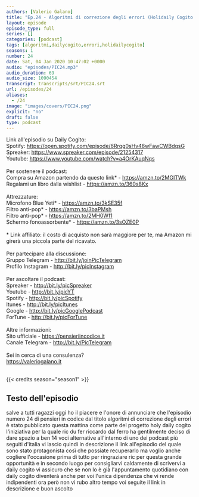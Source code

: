 ```yaml
---
authors: [Valerio Galano]
title: "Ep.24 - Algoritmi di correzione degli errori (Holidaily Cogito edition)"
layout: episode
episode_type: full
series: []
categories: [podcast]
tags: [algoritmi,dailycogito,errori,holidailycogito]
seasons: 1
number: 24
date: Sat, 04 Jan 2020 10:47:02 +0000
audio: "episodes/PIC24.mp3"
audio_duration: 69
audio_size: 1090454
transcript: transcripts/srt/PIC24.srt
url: /episodes/24
aliases: 
  - /24
image: "images/covers/PIC24.png"
explicit: "no"
draft: false
type: podcast
---
```

Link all'episodio su Daily Cogito:<br />Spotify: <a href="https://open.spotify.com/episode/6Rrqg0sHv48wFawCWBdqsG" rel="noopener">https://open.spotify.com/episode/6Rrqg0sHv48wFawCWBdqsG</a> <br />Spreaker: <a href="https://www.spreaker.com/episode/21254317" rel="noopener">https://www.spreaker.com/episode/21254317</a> <br />Youtube: <a href="https://www.youtube.com/watch?v=a4OrKAuqNqs" rel="noopener">https://www.youtube.com/watch?v=a4OrKAuqNqs</a> <br /><br />Per sostenere il podcast:<br />Compra su Amazon partendo da questo link* - <a href="https://amzn.to/2MGITWk" rel="noopener">https://amzn.to/2MGITWk</a>  <br />Regalami un libro dalla wishlist - <a href="https://amzn.to/360s8Kx" rel="noopener">https://amzn.to/360s8Kx</a> <br /><br />Attrezzature:<br />Microfono Blue Yeti* - <a href="https://amzn.to/3kSE35f" rel="noopener">https://amzn.to/3kSE35f</a>  <br />Filtro anti-pop* - <a href="https://amzn.to/3baPMsh" rel="noopener">https://amzn.to/3baPMsh</a>  <br />Filtro anti-pop* - <a href="https://amzn.to/2MH0Wf1" rel="noopener">https://amzn.to/2MH0Wf1</a>  <br />Schermo fonoassorbente* - <a href="https://amzn.to/3sOZE0P" rel="noopener">https://amzn.to/3sOZE0P</a>  <br /><br />* Link affiliato: il costo di acquisto non sarà maggiore per te, ma Amazon mi girerà una piccola parte del ricavato. <br /><br />Per partecipare alla discussione:<br />Gruppo Telegram - <a href="http://bit.ly/joinPicTelegram" rel="noopener">http://bit.ly/joinPicTelegram</a> <br />Profilo Instagram - <a href="http://bit.ly/picInstagram" rel="noopener">http://bit.ly/picInstagram</a> <br /><br />Per ascoltare il podcast:<br />Spreaker - <a href="http://bit.ly/picSpreaker" rel="noopener">http://bit.ly/picSpreaker</a> <br />Youtube - <a href="http://bit.ly/picYT" rel="noopener">http://bit.ly/picYT</a> <br />Spotify - <a href="http://bit.ly/picSpotify" rel="noopener">http://bit.ly/picSpotify</a> <br />Itunes - <a href="http://bit.ly/picItunes" rel="noopener">http://bit.ly/picItunes</a> <br />Google - <a href="http://bit.ly/picGooglePodcast" rel="noopener">http://bit.ly/picGooglePodcast</a> <br />ForTune - <a href="http://bit.ly/picForTune" rel="noopener">http://bit.ly/picForTune</a> <br /><br />Altre informazioni:<br />Sito ufficiale - <a href="https://pensieriincodice.it" rel="noopener">https://pensieriincodice.it</a> <br />Canale Telegram - <a href="http://bit.ly/PicTelegram" rel="noopener">http://bit.ly/PicTelegram</a> <br /><br />Sei in cerca di una consulenza?<br /><a href="https://valeriogalano.it" rel="noopener">https://valeriogalano.it</a> <br /><br />

{{< credits season="season1" >}}

<!-- more -->

## Testo dell'episodio

salve a tutti ragazzi oggi ho il piacere e l'onore di annunciare che l'episodio
numero 24 di pensieri in codice dal titolo algoritmi di correzione degli
errori è stato pubblicato questa mattina come parte del progetto holy daily
cogito l'iniziativa per la quale ric du fer riccardo dal ferro ha gentilmente
deciso di dare spazio a ben 14 voci alternative all'interno di uno dei
podcast più seguiti d'italia vi lascio quindi in descrizione il link
all'episodio del quale sono stato protagonista così che possiate
recuperarlo ma voglio anche cogliere l'occasione prima di tutto per
ringraziare ric per questa grande opportunità e in secondo luogo per
consigliarvi caldamente di scrivervi a daily cogito vi assicuro che se non lo è
già l'appuntamento quotidiano con daily cogito diventerà anche per voi l'unica
dipendenza che vi rende indipendenti ora però non vi rubo altro tempo voi seguite
il link in descrizione e buon ascolto


